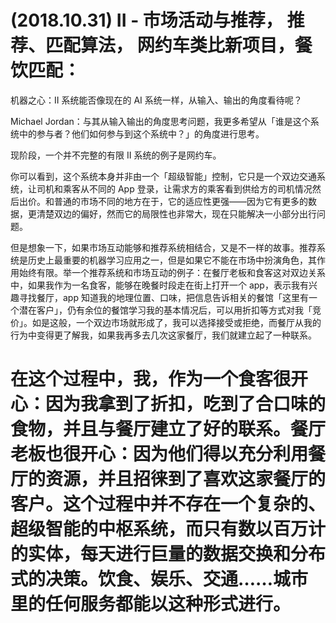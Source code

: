 (2018.10.31)
II - 市场活动与推荐， 推荐、匹配算法， 网约车类比新项目，餐饮匹配：
=============================================================================================================================
机器之心：II 系统能否像现在的 AI 系统一样，从输入、输出的角度看待呢？

Michael Jordan：与其从输入输出的角度思考问题，我更多希望从「谁是这个系统中的参与者？他们如何参与到这个系统中？」的角度进行思考。

现阶段，一个并不完整的有限 II 系统的例子是网约车。

你可以看到，这个系统本身并非由一个「超级智能」控制，它只是一个双边交通系统，让司机和乘客从不同的 App 登录，让需求方的乘客看到供给方的司机情况然后出价。和普通的市场不同的地方在于，它的适应性更强——因为它有更多的数据，更清楚双边的偏好，然而它的局限性也非常大，现在只能解决一小部分出行问题。

但是想象一下，如果市场互动能够和推荐系统相结合，又是不一样的故事。推荐系统是历史上最重要的机器学习应用之一，但是如果它不能在市场中扮演角色，其作用始终有限。举一个推荐系统和市场互动的例子：在餐厅老板和食客这对双边关系中，如果我作为一名食客，能够在晚餐时段走在街上打开一个 app，表示我有兴趣寻找餐厅，app 知道我的地理位置、口味，把信息告诉相关的餐馆「这里有一个潜在客户」，仍有余位的餐馆学习我的基本情况后，可以用折扣等方式对我「竞价」。如是这般，一个双边市场就形成了，我可以选择接受或拒绝，而餐厅从我的行为中变得更了解我，如果我再多去几次这家餐厅，我们就建立起了一种联系。

在这个过程中，我，作为一个食客很开心：因为我拿到了折扣，吃到了合口味的食物，并且与餐厅建立了好的联系。餐厅老板也很开心：因为他们得以充分利用餐厅的资源，并且招徕到了喜欢这家餐厅的客户。这个过程中并不存在一个复杂的、超级智能的中枢系统，而只有数以百万计的实体，每天进行巨量的数据交换和分布式的决策。饮食、娱乐、交通……城市里的任何服务都能以这种形式进行。
=============================================================================================================================

